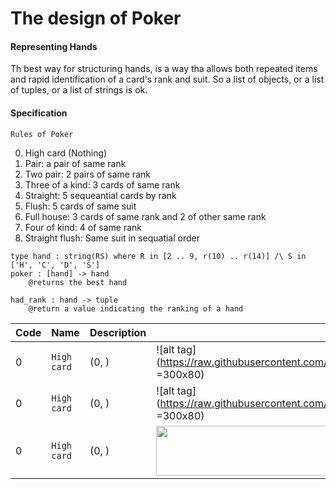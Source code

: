# The design of Poker

#### Representing Hands

Th best way for structuring hands, is a way tha allows both repeated items and rapid identification of a card's rank and suit. So a list of objects, or a list of tuples, or a list of strings is ok.

#### Specification

```Rules of Poker```

0. High card (Nothing)
1. Pair: a pair of same rank
2. Two pair: 2 pairs of same rank
3. Three of a kind: 3 cards of same rank
4. Straight: 5 sequeantial cards by rank
5. Flush: 5 cards of same suit
6. Full house: 3 cards of same rank and 2 of other same rank
7. Four of kind: 4 of same rank
8. Straight flush: Same suit in sequatial order

```
type hand : string(RS) where R in [2 .. 9, r(10) .. r(14)] /\ S in ['H', 'C', 'D', 'S']
poker : [hand] -> hand
	@returns the best hand
	
had_rank : hand -> tuple
	@return a value indicating the ranking of a hand
```

Code | Name | Description | Example | Value 
------------ | ------------- | ------------ | ------------ | ------------- 
0 | `High card` | (0, ) | ![alt tag](https://raw.githubusercontent.com/scvalencia/MOOC/master/Udacity/Software%20engineering/DesignOfComputerPrograms/img/img8.png =300x80) | (0, 6)
0 | `High card` | (0, ) | ![alt tag](https://raw.githubusercontent.com/scvalencia/MOOC/master/Udacity/Software%20engineering/DesignOfComputerPrograms/img/img8.png =300x80) | (0, 6)
0 | `High card` | (0, ) | <img src="https://raw.githubusercontent.com/scvalencia/MOOC/master/Udacity/Software%20engineering/DesignOfComputerPrograms/img/img8.png" width="300" height="80" /> | (0, 6)

